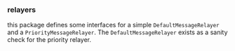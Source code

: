 ### relayers

this package defines some interfaces for a simple `DefaultMessageRelayer` and
a `PriorityMessageRelayer`. The `DefaultMessageRelayer` exists as a sanity check
for the priority relayer.
